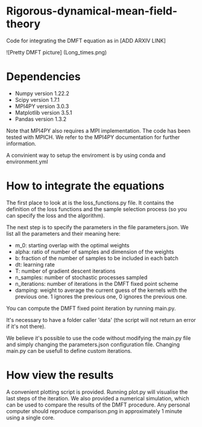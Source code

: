 # Rigorous-dynamical-mean-field-theory
Code for integrating the DMFT equation as in [ADD ARXIV LINK]

![Pretty DMFT picture] (Long_times.png)

# Dependencies
- Numpy version 1.22.2
- Scipy version 1.7.1
- MPI4PY version 3.0.3
- Matplotlib version 3.5.1
- Pandas version 1.3.2

Note that MPI4PY also requires a MPI implementation. The code has been tested with MPICH. We refer to the MPI4PY documentation for further information.

A convinient way to setup the enviroment is by using conda and environment.yml

# How to integrate the equations
The first place to look at is the loss_functions.py file. It contains the definition of the loss functions and the sample selection process (so you can specify the loss and the algorithm).

The next step is to specify the parameters in the file parameters.json. We list all the parameters and their meaning here:

- m_0: starting overlap with the optimal weights
- alpha: ratio of number of samples and dimension of the weights
- b: fraction of the number of samples to be included in each batch
- dt: learning rate
- T: number of gradient descent iterations
- n_samples: number of stochastic processes sampled
- n_iterations: number of iterations in the DMFT fixed point scheme
- damping: weight to average the current guess of the kernels with the previous one. 1 ignores the previous one, 0 ignores the previous one.

You can compute the DMFT fixed point iteration by running main.py. 

It's necessary to have a folder caller 'data' (the script will not return an error if it's not there).

We believe it's possible to use the code without modifying the main.py file and simply changing the parameters.json configuration file. Changing main.py can be usefull to define custom iterations.


# How view the results
A convenient plotting script is provided. Running plot.py will visualise the last steps of the iteration. We also provided a numerical simulation, which can be used to compare the results of the DMFT procedure. Any personal computer should reproduce comparison.png in approximately 1 minute using a single core.
